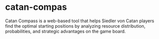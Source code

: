# catan-compas
Catan Compass is a web-based tool that helps Siedler von Catan players find the optimal starting positions by analyzing resource distribution, probabilities, and strategic advantages on the game board.
